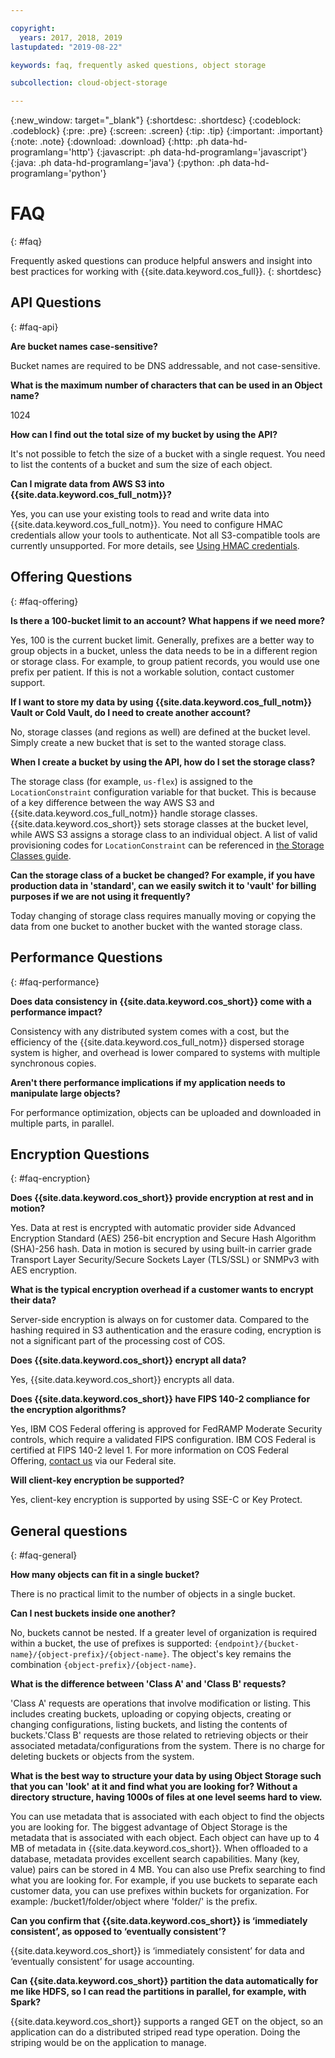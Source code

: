 ```yaml
---

copyright:
  years: 2017, 2018, 2019
lastupdated: "2019-08-22"

keywords: faq, frequently asked questions, object storage

subcollection: cloud-object-storage

---
```

{:new_window: target="_blank"}
{:shortdesc: .shortdesc}
{:codeblock: .codeblock}
{:pre: .pre}
{:screen: .screen}
{:tip: .tip}
{:important: .important}
{:note: .note}
{:download: .download} 
{:http: .ph data-hd-programlang='http'} 
{:javascript: .ph data-hd-programlang='javascript'} 
{:java: .ph data-hd-programlang='java'} 
{:python: .ph data-hd-programlang='python'}

# FAQ
{: #faq}

Frequently asked questions can produce helpful answers and insight into best practices for working with {{site.data.keyword.cos_full}}.
{: shortdesc}

## API Questions
{: #faq-api}

**Are bucket names case-sensitive?**

Bucket names are required to be DNS addressable, and not case-sensitive.

**What is the maximum number of characters that can be used in an Object name?**

1024

**How can I find out the total size of my bucket by using the API?**

It's not possible to fetch the size of a bucket with a single request. You need to list the contents of a bucket and sum the size of each object.

**Can I migrate data from AWS S3 into {{site.data.keyword.cos_full_notm}}?**

Yes, you can use your existing tools to read and write data into {{site.data.keyword.cos_full_notm}}. You need to configure HMAC credentials allow your tools to authenticate. Not all S3-compatible tools are currently unsupported. For more details, see [Using HMAC credentials](/docs/services/cloud-object-storage/hmac?topic=cloud-object-storage-hmac).


## Offering Questions
{: #faq-offering}

**Is there a 100-bucket limit to an account? What happens if we need more?**

Yes, 100 is the current bucket limit. Generally, prefixes are a better way to group objects in a bucket, unless the data needs to be in a different region or storage class. For example, to group patient records, you would use one prefix per patient. If this is not a workable solution, contact customer support.

**If I want to store my data by using {{site.data.keyword.cos_full_notm}} Vault or Cold Vault, do I need to create another account?**

No, storage classes (and regions as well) are defined at the bucket level. Simply create a new bucket that is set to the wanted storage class.

**When I create a bucket by using the API, how do I set the storage class?**

The storage class (for example, `us-flex`) is assigned to the `LocationConstraint` configuration variable for that bucket. This is because of a key difference between the way AWS S3 and {{site.data.keyword.cos_full_notm}} handle storage classes. {{site.data.keyword.cos_short}} sets storage classes at the bucket level, while AWS S3 assigns a storage class to an individual object. A list of valid provisioning codes for `LocationConstraint` can be referenced in [the Storage Classes guide](/docs/services/cloud-object-storage?topic=cloud-object-storage-classes).

**Can the storage class of a bucket be changed? For example, if you have production data in 'standard', can we easily switch it to 'vault' for billing purposes if we are not using it frequently?**

Today changing of storage class requires manually moving or copying the data from one bucket to another bucket with the wanted storage class.


## Performance Questions
{: #faq-performance}

**Does data consistency in {{site.data.keyword.cos_short}} come with a performance impact?**

Consistency with any distributed system comes with a cost, but the efficiency of the {{site.data.keyword.cos_full_notm}} dispersed storage system is higher, and overhead is lower compared to systems with multiple synchronous copies.

**Aren't there performance implications if my application needs to manipulate large objects?**

For performance optimization, objects can be uploaded and downloaded in multiple parts, in parallel.


## Encryption Questions
{: #faq-encryption}

**Does {{site.data.keyword.cos_short}} provide encryption at rest and in motion?**

Yes. Data at rest is encrypted with automatic provider side Advanced Encryption Standard (AES) 256-bit encryption and Secure Hash Algorithm (SHA)-256 hash. Data in motion is secured by using built-in carrier grade Transport Layer Security/Secure Sockets Layer (TLS/SSL) or SNMPv3 with AES encryption.

**What is the typical encryption overhead if a customer wants to encrypt their data?**

Server-side encryption is always on for customer data. Compared to the hashing required in S3 authentication and the erasure coding, encryption is not a significant part of the processing cost of COS.

**Does {{site.data.keyword.cos_short}} encrypt all data?**

Yes, {{site.data.keyword.cos_short}} encrypts all data.

**Does {{site.data.keyword.cos_short}} have FIPS 140-2 compliance for the encryption algorithms?**

Yes, IBM COS Federal offering is approved for FedRAMP Moderate Security controls, which require a validated FIPS configuration. IBM COS Federal is certified at FIPS 140-2 level 1. For more information on COS Federal Offering, [contact us](https://www.ibm.com/cloud/government) via our Federal site.

**Will client-key encryption be supported?**

Yes, client-key encryption is supported by using SSE-C or Key Protect.

## General questions
{: #faq-general}

**How many objects can fit in a single bucket?**

There is no practical limit to the number of objects in a single bucket.

**Can I nest buckets inside one another?**

No, buckets cannot be nested. If a greater level of organization is required within a bucket, the use of prefixes is supported: `{endpoint}/{bucket-name}/{object-prefix}/{object-name}`. The object's key remains the combination `{object-prefix}/{object-name}`.

**What is the difference between 'Class A' and 'Class B' requests?**

'Class A' requests are operations that involve modification or listing. This includes creating buckets, uploading or copying objects, creating or changing configurations, listing buckets, and listing the contents of buckets.'Class B' requests are those related to retrieving objects or their associated metadata/configurations from the system. There is no charge for deleting buckets or objects from the system.

**What is the best way to structure your data by using Object Storage such that you can 'look' at it and find what you are looking for? Without a directory structure, having 1000s of files at one level seems hard to view.**

You can use metadata that is associated with each object to find the objects you are looking for. The biggest advantage of Object Storage is the metadata that is associated with each object. Each object can have up to 4 MB of metadata in {{site.data.keyword.cos_short}}. When offloaded to a database, metadata provides excellent search capabilities. Many (key, value) pairs can be stored in 4 MB. You can also use Prefix searching to find what you are looking for. For example, if you use buckets to separate each customer data, you can use prefixes within buckets for organization. For example:  /bucket1/folder/object where 'folder/' is the prefix.

**Can you confirm that {{site.data.keyword.cos_short}} is ‘immediately consistent’, as opposed to ‘eventually consistent’?**

{{site.data.keyword.cos_short}} is ‘immediately consistent’ for data and ‘eventually consistent’ for usage accounting.


**Can {{site.data.keyword.cos_short}} partition the data automatically for me like HDFS, so I can read the partitions in parallel, for example, with Spark?**

{{site.data.keyword.cos_short}} supports a ranged GET on the object, so an application can do a distributed striped read type operation. Doing the striping would be on the application to manage.
